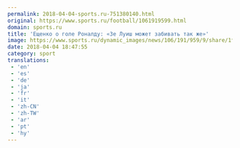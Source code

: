 ```yaml
---
permalink: 2018-04-04-sports.ru-751380140.html
original: https://www.sports.ru/football/1061919599.html
domain: sports.ru
title: 'Ещенко о голе Роналду: «Зе Луиш может забивать так же»'
image: https://www.sports.ru/dynamic_images/news/106/191/959/9/share/1f060e.png
date: 2018-04-04 18:47:55
category: sport
translations: 
 - 'en'
 - 'es'
 - 'de'
 - 'ja'
 - 'fr'
 - 'it'
 - 'zh-CN'
 - 'zh-TW'
 - 'ar'
 - 'pt'
 - 'hy'
---
```


